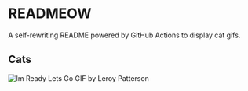 # READMEOW

A self-rewriting README powered by GitHub Actions to display cat gifs.

## Cats

![Im Ready Lets Go GIF by Leroy Patterson](https://media4.giphy.com/media/CjmvTCZf2U3p09Cn0h/200.gif?cid=9acd02da046lvdy0vmx3sg2ka90a4rkyre7hs658zcnez2zj&ep=v1_gifs_search&rid=200.gif&ct=g)
